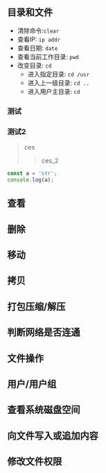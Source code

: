 ## 目录和文件
- 清除命令:`clear`
- 查看IP: `ip addr`
- 查看日期: `date` 
- 查看当前工作目录: `pwd`
- 改变目录: `cd`
  - 进入指定目录: `cd /usr`
  - 进入上一级目录: `cd ..`
  - 进入用户主目录: `cd`

### 测试

### 测试2

>ces
>>ces_2

```js
const a = 'str';
console.log(a);
```

## 查看
## 删除
## 移动
## 拷贝
## 打包压缩/解压
## 判断网络是否连通
## 文件操作
## 用户/用户组
## 查看系统磁盘空间
## 向文件写入或追加内容
## 修改文件权限